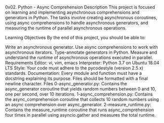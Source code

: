 0x02. Python - Async Comprehension
Description
This project is focused on learning and implementing asynchronous comprehensions and generators in Python. The tasks involve creating asynchronous coroutines, using async comprehensions to handle asynchronous generators, and measuring the runtime of parallel asynchronous operations.

Learning Objectives
By the end of this project, you should be able to:

Write an asynchronous generator.
Use async comprehensions to work with asynchronous iterators.
Type-annotate generators in Python.
Measure and understand the runtime of asynchronous operations executed in parallel.
Requirements
Editor: vi, vim, emacs
Interpreter: Python 3.7 on Ubuntu 18.04 LTS
Style: Your code must adhere to the pycodestyle (version 2.5.x) standards.
Documentation:
Every module and function must have a docstring explaining its purpose.
Files should be formatted with a final newline character.
Files
0-async_generator.py: Contains the async_generator coroutine that yields random numbers between 0 and 10, one per second, over 10 iterations.
1-async_comprehension.py: Contains the async_comprehension coroutine that collects 10 random numbers using an async comprehension over async_generator.
2-measure_runtime.py: Contains the measure_runtime coroutine that runs async_comprehension four times in parallel using asyncio.gather and measures the total runtime.
